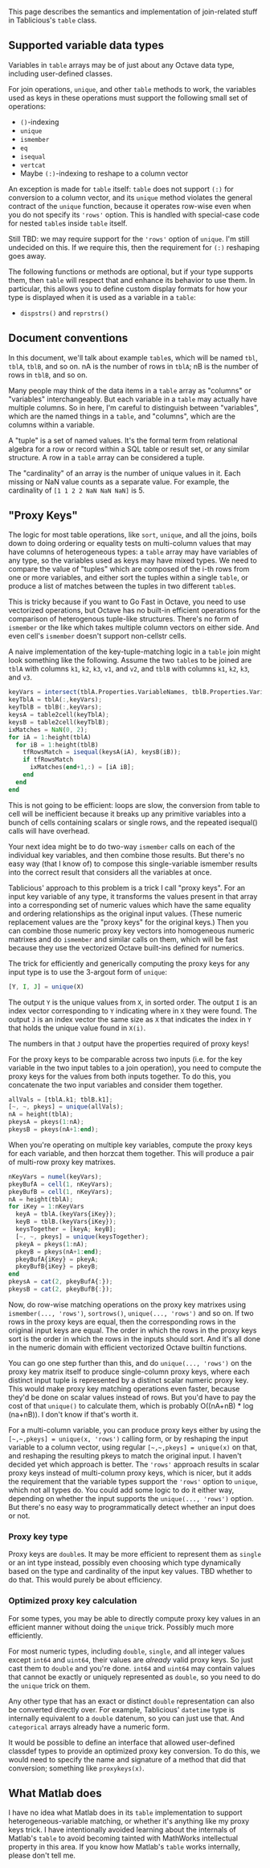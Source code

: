 This page describes the semantics and implementation of join-related stuff in Tablicious's `table` class.

## Supported variable data types

Variables in `table` arrays may be of just about any Octave data type, including user-defined classes.

For join operations, `unique`, and other `table` methods to work, the variables used as keys in these operations must support the following small set of operations:

* `()`-indexing
* `unique`
* `ismember`
* `eq`
* `isequal`
* `vertcat`
* Maybe `(:)`-indexing to reshape to a column vector

An exception is made for `table` itself: `table` does not support `(:)` for conversion to a column vector, and its `unique` method violates the general contract of the `unique` function, because it operates row-wise even when you do not specify its `'rows'` option. This is handled with special-case code for nested `table`s inside `table` itself.

Still TBD: we may require support for the `'rows'` option of `unique`. I'm still undecided on this. If we require this, then the requirement for `(:)` reshaping goes away.

The following functions or methods are optional, but if your type supports them, then `table` will respect that and enhance its behavior to use them. In particular, this allows you to define custom display formats for how your type is displayed when it is used as a variable in a `table`:

* `dispstrs()` and `reprstrs()`

## Document conventions

In this document, we'll talk about example `table`s, which will be named `tbl`, `tblA`, `tblB`, and so on. nA is the number of rows in `tblA`; nB is the number of rows in `tblB`, and so on.

Many people may think of the data items in a `table` array as "columns" or "variables" interchangeably. But each variable in a `table` may actually have multiple columns. So in here, I'm careful to distinguish between "variables", which are the named things in a `table`, and "columns", which are the columns within a variable.

A "tuple" is a set of named values. It's the formal term from relational algebra for a row or record within a SQL table or result set, or any similar structure. A row in a `table` array can be considered a tuple.

The "cardinality" of an array is the number of unique values in it. Each missing or NaN value counts as a separate value. For example, the cardinality of `[1 1 2 2 NaN NaN NaN]` is 5.

## "Proxy Keys"

The logic for most table operations, like `sort`, `unique`, and all the joins, boils down to doing ordering or equality tests on multi-column values that may have columns of heterogeneous types: a `table` array may have variables of any type, so the variables used as keys may have mixed types. We need to compare the value of "tuples" which are composed of the i-th rows from one or more variables, and either sort the tuples within a single `table`, or produce a list of matches between the tuples in two different `table`s.

This is tricky because if you want to Go Fast in Octave, you need to use vectorized operations, but Octave has no built-in efficient operations for the comparison of heterogenous tuple-like structures. There's no form of `ismember` or the like which takes multiple column vectors on either side. And even cell's `ismember` doesn't support non-cellstr cells.

A naive implementation of the key-tuple-matching logic in a `table` join might look something like the following. Assume the two `table`s to be joined are `tblA` with columns `k1`, `k2`, `k3`, `v1`, and `v2`, and `tblB` with columns `k1`, `k2`, `k3`, and `v3`.

```octave
keyVars = intersect(tblA.Properties.VariableNames, tblB.Properties.VariableNames);
keyTblA = tblA(:,keyVars);
keyTblB = tblB(:,keyVars);
keysA = table2cell(keyTblA);
keysB = table2cell(keyTblB);
ixMatches = NaN(0, 2);
for iA = 1:height(tblA)
  for iB = 1:height(tblB)
    tfRowsMatch = isequal(keysA(iA), keysB(iB));
    if tfRowsMatch
      ixMatches(end+1,:) = [iA iB];
    end
  end
end
```

This is not going to be efficient: loops are slow, the conversion from table to cell will be inefficient because it breaks up any primitive variables into a bunch of cells containing scalars or single rows, and the repeated isequal() calls will have overhead.

Your next idea might be to do two-way `ismember` calls on each of the individual key variables, and then combine those results. But there's no easy way (that I know of) to compose this single-variable ismember results into the correct result that considers all the variables at once.

Tablicious' approach to this problem is a trick I call "proxy keys". For an input key variable of any type, it transforms the values present in that array into a corresponding set of numeric values which have the same equality and ordering relationships as the original input values. (These numeric replacement values are the "proxy keys" for the original keys.) Then you can combine those numeric proxy key vectors into homogeneous numeric matrixes and do `ismember` and similar calls on them, which will be fast because they use the vectorized Octave built-ins defined for numerics.

The trick for efficiently and generically computing the proxy keys for any input type is to use the 3-argout form of `unique`:

```octave
[Y, I, J] = unique(X)
```

The output `Y` is the unique values from `X`, in sorted order. The output `I` is an index vector corresponding to `Y` indicating where in `X` they were found. The output `J` is an index vector the same size as `X` that indicates the index in `Y` that holds the unique value found in `X(i)`.

The numbers in that `J` output have the properties required of proxy keys!

For the proxy keys to be comparable across two inputs (i.e. for the key variable in the two input tables to a join operation), you need to compute the proxy keys for the values from both inputs together. To do this, you concatenate the two input variables and consider them together.

```octave
allVals = [tblA.k1; tblB.k1];
[~, ~, pkeys] = unique(allVals);
nA = height(tblA);
pkeysA = pkeys(1:nA);
pkeysB = pkeys(nA+1:end);
```

When you're operating on multiple key variables, compute the proxy keys for each variable, and then horzcat them together. This will produce a pair of multi-row proxy key matrixes.

```octave
nKeyVars = numel(keyVars);
pkeyBufA = cell(1, nKeyVars);
pkeyBufB = cell(1, nKeyVars);
nA = height(tblA);
for iKey = 1:nKeyVars
  keyA = tblA.(keyVars{iKey});
  keyB = tblB.(keyVars{iKey});
  keysTogether = [keyA; keyB];
  [~, ~, pkeys] = unique(keysTogether);
  pkeyA = pkeys(1:nA);
  pkeyB = pkeys(nA+1:end);
  pkeyBufA{iKey} = pkeyA;
  pkeyBufB{iKey} = pkeyB;
end
pkeysA = cat(2, pkeyBufA{:});
pkeysB = cat(2, pkeyBufB{:});
```

Now, do row-wise matching operations on the proxy key matrixes using `ismember(..., 'rows')`, `sortrows()`, `unique(..., 'rows')` and so on. If two rows in the proxy keys are equal, then the corresponding rows in the original input keys are equal. The order in which the rows in the proxy keys sort is the order in which the rows in the inputs should sort. And it's all done in the numeric domain with efficient vectorized Octave builtin functions.

You can go one step further than this, and do `unique(..., 'rows')` on the proxy key matrix itself to produce single-column proxy keys, where each distinct input tuple is represented by a distinct scalar numeric proxy key. This would make proxy key matching operations even faster, because they'd be done on scalar values instead of rows. But you'd have to pay the cost of that `unique()` to calculate them, which is probably O((nA+nB) * log (na+nB)). I don't know if that's worth it.

For a multi-column variable, you can produce proxy keys either by using the `[~,~,pkeys] = unique(x, 'rows')` calling form, or by reshaping the input variable to a column vector, using regular `[~,~,pkeys] = unique(x)` on that, and reshaping the resulting pkeys to match the original input. I haven't decided yet which approach is better. The `'rows'` approach results in scalar proxy keys instead of multi-column proxy keys, which is nicer, but it adds the requirement that the variable types support the `'rows'` option to `unique`, which not all types do. You could add some logic to do it either way, depending on whether the input supports the `unique(..., 'rows')` option. But there's no easy way to programmatically detect whether an input does or not.

### Proxy key type

Proxy keys are `double`s. It may be more efficient to represent them as `single` or an int type instead, possibly even choosing which type dynamically based on the type and cardinality of the input key values. TBD whether to do that. This would purely be about efficiency.

### Optimized proxy key calculation

For some types, you may be able to directly compute proxy key values in an efficient manner without doing the `unique` trick. Possibly much more efficiently.

For most numeric types, including `double`, `single`, and all integer values except `int64` and `uint64`, their values are _already_ valid proxy keys. So just cast them to `double` and you're done. `int64` and `uint64` may contain values that cannot be exactly or uniquely represented as `double`, so you need to do the `unique` trick on them.

Any other type that has an exact or distinct `double` representation can also be converted directly over. For example, Tablicious' `datetime` type is internally equivalent to a `double` datenum, so you can just use that. And `categorical` arrays already have a numeric form.

It would be possible to define an interface that allowed user-defined classdef types to provide an optimized proxy key conversion. To do this, we would need to specify the name and signature of a method that did that conversion; something like `proxykeys(x)`.

## What Matlab does

I have no idea what Matlab does in its `table` implementation to support heterogeneous-variable matching, or whether it's anything like my proxy keys trick. I have intentionally avoided learning about the internals of Matlab's `table` to avoid becoming tainted with MathWorks intellectual property in this area. If you know how Matlab's `table` works internally, please don't tell me.
